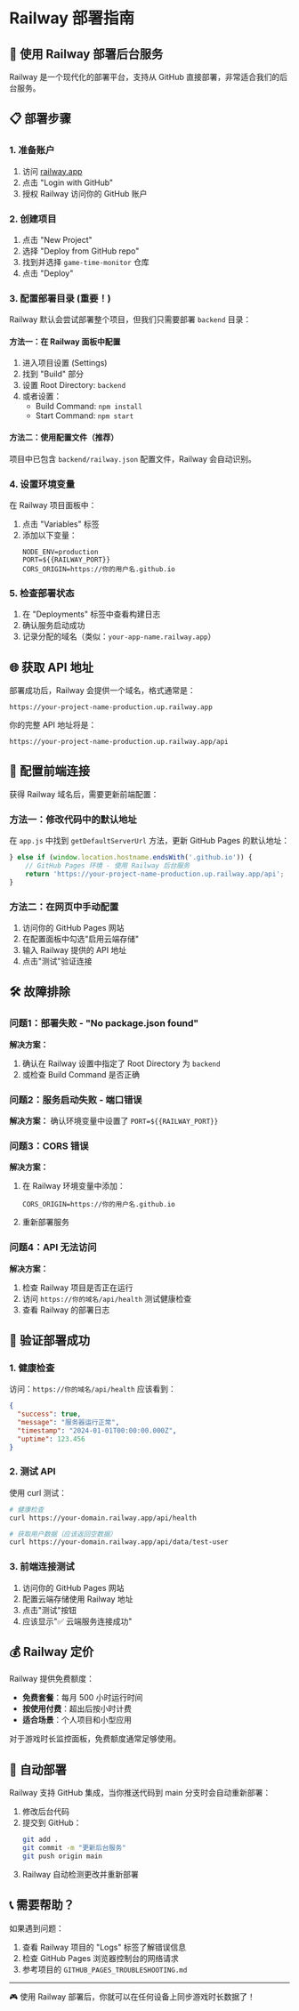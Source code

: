 # Railway 部署指南

## 🚄 使用 Railway 部署后台服务

Railway 是一个现代化的部署平台，支持从 GitHub 直接部署，非常适合我们的后台服务。

## 📋 部署步骤

### 1. 准备账户
1. 访问 [railway.app](https://railway.app)
2. 点击 "Login with GitHub" 
3. 授权 Railway 访问你的 GitHub 账户

### 2. 创建项目
1. 点击 "New Project"
2. 选择 "Deploy from GitHub repo"
3. 找到并选择 `game-time-monitor` 仓库
4. 点击 "Deploy"

### 3. 配置部署目录 (重要！)

Railway 默认会尝试部署整个项目，但我们只需要部署 `backend` 目录：

#### 方法一：在 Railway 面板中配置
1. 进入项目设置 (Settings)
2. 找到 "Build" 部分
3. 设置 Root Directory: `backend`
4. 或者设置：
   - Build Command: `npm install`
   - Start Command: `npm start`

#### 方法二：使用配置文件（推荐）
项目中已包含 `backend/railway.json` 配置文件，Railway 会自动识别。

### 4. 设置环境变量
在 Railway 项目面板中：
1. 点击 "Variables" 标签
2. 添加以下变量：
   ```
   NODE_ENV=production
   PORT=${{RAILWAY_PORT}}
   CORS_ORIGIN=https://你的用户名.github.io
   ```

### 5. 检查部署状态
1. 在 "Deployments" 标签中查看构建日志
2. 确认服务启动成功
3. 记录分配的域名（类似：`your-app-name.railway.app`）

## 🌐 获取 API 地址

部署成功后，Railway 会提供一个域名，格式通常是：
```
https://your-project-name-production.up.railway.app
```

你的完整 API 地址将是：
```
https://your-project-name-production.up.railway.app/api
```

## 🔧 配置前端连接

获得 Railway 域名后，需要更新前端配置：

### 方法一：修改代码中的默认地址
在 `app.js` 中找到 `getDefaultServerUrl` 方法，更新 GitHub Pages 的默认地址：

```javascript
} else if (window.location.hostname.endsWith('.github.io')) {
    // GitHub Pages 环境 - 使用 Railway 后台服务
    return 'https://your-project-name-production.up.railway.app/api';
}
```

### 方法二：在网页中手动配置
1. 访问你的 GitHub Pages 网站
2. 在配置面板中勾选"启用云端存储"
3. 输入 Railway 提供的 API 地址
4. 点击"测试"验证连接

## 🛠️ 故障排除

### 问题1：部署失败 - "No package.json found"
**解决方案：**
1. 确认在 Railway 设置中指定了 Root Directory 为 `backend`
2. 或检查 Build Command 是否正确

### 问题2：服务启动失败 - 端口错误
**解决方案：**
确认环境变量中设置了 `PORT=${{RAILWAY_PORT}}`

### 问题3：CORS 错误
**解决方案：**
1. 在 Railway 环境变量中添加：
   ```
   CORS_ORIGIN=https://你的用户名.github.io
   ```
2. 重新部署服务

### 问题4：API 无法访问
**解决方案：**
1. 检查 Railway 项目是否正在运行
2. 访问 `https://你的域名/api/health` 测试健康检查
3. 查看 Railway 的部署日志

## 🎯 验证部署成功

### 1. 健康检查
访问：`https://你的域名/api/health`
应该看到：
```json
{
  "success": true,
  "message": "服务器运行正常",
  "timestamp": "2024-01-01T00:00:00.000Z",
  "uptime": 123.456
}
```

### 2. 测试 API
使用 curl 测试：
```bash
# 健康检查
curl https://your-domain.railway.app/api/health

# 获取用户数据（应该返回空数据）
curl https://your-domain.railway.app/api/data/test-user
```

### 3. 前端连接测试
1. 访问你的 GitHub Pages 网站
2. 配置云端存储使用 Railway 地址
3. 点击"测试"按钮
4. 应该显示"✅ 云端服务连接成功"

## 💰 Railway 定价

Railway 提供免费额度：
- **免费套餐**：每月 500 小时运行时间
- **按使用付费**：超出后按小时计费
- **适合场景**：个人项目和小型应用

对于游戏时长监控面板，免费额度通常足够使用。

## 🔄 自动部署

Railway 支持 GitHub 集成，当你推送代码到 main 分支时会自动重新部署：

1. 修改后台代码
2. 提交到 GitHub：
   ```bash
   git add .
   git commit -m "更新后台服务"
   git push origin main
   ```
3. Railway 自动检测更改并重新部署

## 📞 需要帮助？

如果遇到问题：
1. 查看 Railway 项目的 "Logs" 标签了解错误信息
2. 检查 GitHub Pages 浏览器控制台的网络请求
3. 参考项目的 `GITHUB_PAGES_TROUBLESHOOTING.md`

---

🎮 使用 Railway 部署后，你就可以在任何设备上同步游戏时长数据了！